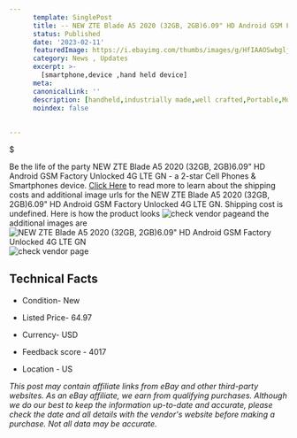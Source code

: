 ```yaml
---
      template: SinglePost
      title: -- NEW ZTE Blade A5 2020 (32GB, 2GB)6.09" HD Android GSM Factory Unlocked 4G LTE GN
      status: Published
      date: '2023-02-11'
      featuredImage: https://i.ebayimg.com/thumbs/images/g/HfIAAOSwbgljokkO/s-l225.jpg
      category: News , Updates
      excerpt: >-
        [smartphone,device ,hand held device]
      meta:
      canonicalLink: ''
      description: [handheld,industrially made,well crafted,Portable,Mobile,Compact,Convenient,Lightweight,Maneuverable,Man-portable,Miniature,Carriable,Hand-held,Light,Holdable,Transportable,Mobile device,Pocket-sized,On-the-go,Wireless,Cordless,Compact size,Convenient size, smartphone,device ,hand held device]
      noindex: false
      
        
---
```

$

Be the life of the party NEW ZTE Blade A5 2020 (32GB, 2GB)6.09" HD Android GSM Factory Unlocked 4G LTE GN - a 2-star Cell Phones & Smartphones device. [Click Here](https://www.ebay.com/itm/225361731789?hash=item34789b20cd%3Ag%3AHfIAAOSwbgljokkO&amdata=enc%3AAQAHAAAA4D0qVMimjc0aLIQFLbgcZd2KwQIxF%2BoYPOpbw8idlNnW4OQooL585RuhGXlOFDRx%2Fm1%2FsuhiWPhY%2F%2BIN0t5cQrHcA81z50%2BRtf0xcUHdRNOVBFBmM6vtWzQh42wUm5Ca%2B9%2BrkFKAT7bV3461QgzhBCvMA5SBlw2E7gE22FAlypoynEY3wBuvYjw8sVWDv8kN9mKb0dpdSlNpoixzWf%2FSRhNnuRmYgFh3tYkc5%2FAeiAbtYF4vOXUSWpsAbYoPDxKBhPVHtEkyQlGxZTEzeSaHd%2Fb5QiA7StYqZG4K8l7JiolM&mkevt=1&mkcid=1&mkrid=711-53200-19255-0&campid=%253CePNCampaignId%253E&customid=%253CreferenceId%253E&toolid=10049) to read more to learn about the shipping costs and additional image urls for the NEW ZTE Blade A5 2020 (32GB, 2GB)6.09" HD Android GSM Factory Unlocked 4G LTE GN. Shipping cost is undefined. Here is how the product looks ![check vendor page](https://i.ebayimg.com/thumbs/images/g/HfIAAOSwbgljokkO/s-l225.jpg)and the additional images are![NEW ZTE Blade A5 2020 (32GB, 2GB)6.09" HD Android GSM Factory Unlocked 4G LTE GN](https://i.ebayimg.com/images/g/HfIAAOSwbgljokkO/s-l1200.jpg)![check vendor page](https://origin-galleryplus.ebayimg.com/ws/web/225361731789_2_0_1/225x225.jpg)



 ## Technical Facts 



     
      

 - Condition- New 


      

 - Listed Price- 64.97 


      

 - Currency- USD 


      

 - Feedback score - 4017 


      

 - Location - US 


      
      

 *_This post may contain affiliate links from eBay and other third-party websites. As an eBay affiliate, we earn from qualifying purchases. Although we do our best to keep the information up-to-date and accurate, please check the date and all details with the vendor's website before making a purchase. Not all data may be accurate._*






